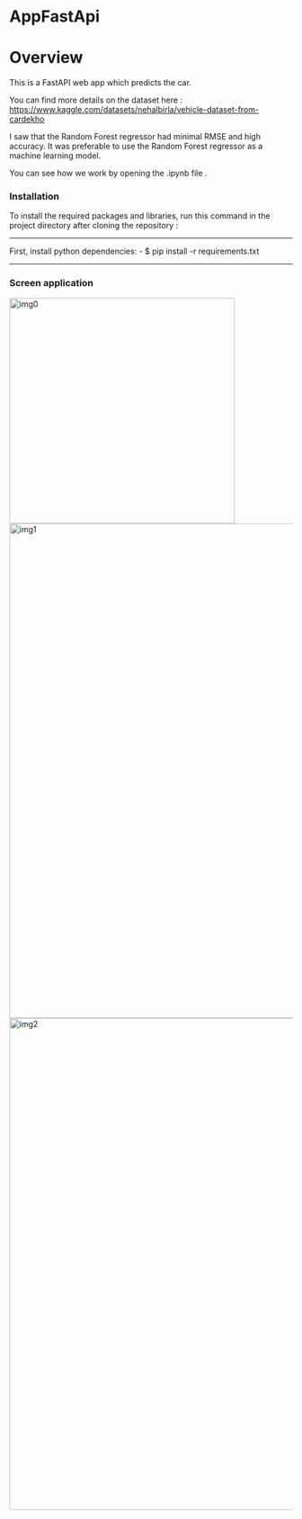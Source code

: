 # AppFastApi

# Overview

This is a FastAPI web app which predicts the car.

You can find more details on the dataset here : https://www.kaggle.com/datasets/nehalbirla/vehicle-dataset-from-cardekho

I saw that the Random Forest regressor had minimal RMSE and high accuracy. It was preferable to use the Random Forest regressor as a machine learning model.

You can see how we work by opening the .ipynb file .

### Installation
To install the required packages and libraries, run this command in the project directory after cloning the repository :

 ***
  First, install python dependencies:
    - $ pip install -r requirements.txt
  
  ***
### Screen application
   <img width="401" alt="img0" src="https://github.com/DoubaCorp/AppFastApi/assets/31081516/6b26cca4-b48c-4fcc-be0a-ec32ae2a7b2f">

   <img width="880" alt="img1" src="https://github.com/DoubaCorp/AppFastApi/assets/31081516/2dac923f-26a7-44a0-a488-bd65a91a97ae">

   <img width="875" alt="img2" src="https://github.com/DoubaCorp/AppFastApi/assets/31081516/c90ea988-381f-4757-a946-2342368453bb">


